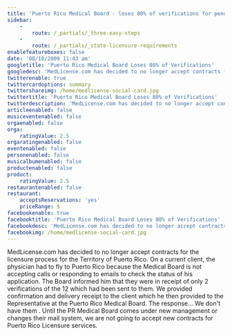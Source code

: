 ```yaml
---
title: 'Puerto Rico Medical Board - loses 80% of verifications for pending applicant'
sidebar:
    -
        route: /_partials/_three-easy-steps
    -
        route: /_partials/_state-licensure-requirements
enablefeatureboxes: false
date: '08/10/2009 11:43 am'
googletitle: 'Puerto Rico Medical Board Loses 80% of Verifications'
googledesc: 'MedLicense.com has decided to no longer accept contracts for the licensure process for the Territory of Puerto Rico. On a current client, the physician had to fly to Puerto Rico because the Medical Board is not accepting calls or responding to emails to check the status of his application.'
twitterenable: true
twittercardoptions: summary
twittershareimg: /home/medlicense-social-card.jpg
twittertitle: 'Puerto Rico Medical Board Loses 80% of Verifications'
twitterdescription: 'MedLicense.com has decided to no longer accept contracts for the licensure process for the Territory of Puerto Rico. On a current client, the physician had to fly to Puerto Rico because the Medical Board is not accepting calls or responding to emails to check the status of his application.'
articleenabled: false
musiceventenabled: false
orgaenabled: false
orga:
    ratingValue: 2.5
orgaratingenabled: false
eventenabled: false
personenabled: false
musicalbumenabled: false
productenabled: false
product:
    ratingValue: 2.5
restaurantenabled: false
restaurant:
    acceptsReservations: 'yes'
    priceRange: $
facebookenable: true
facebooktitle: 'Puerto Rico Medical Board Loses 80% of Verifications'
facebookdesc: 'MedLicense.com has decided to no longer accept contracts for the licensure process for the Territory of Puerto Rico. On a current client, the physician had to fly to Puerto Rico because the Medical Board is not accepting calls or responding to emails to check the status of his application.'
facebookimg: /home/medlicense-social-card.jpg
---
```


<p>MedLicense.com has decided to no longer accept contracts for the licensure process for the Territory of Puerto Rico. On a current client, the physician had to fly to Puerto Rico because the Medical Board is not accepting calls or responding to emails to check the status of his application. The Board informed him that they were in receipt of only 2 verifications of the 12 which had been sent to them. We provided confirmation and delivery receipt to the client which he then provided to the Representative at the Puerto Rico Medical Board. The response... We don't have them . Until the PR Medical Board comes under new management or changes their mail system, we are not going to accept new contracts for Puerto Rico Licensure services.</p>